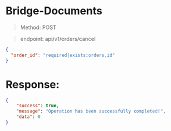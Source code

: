 # Bridge-Documents

> Method: POST


> endpoint: api/v1/orders/cancel

````json
{
  "order_id": "required|exists:orders,id"
}
````
# Response:

```json
{
    "success": true,
    "message": "Operation has been successfully completed!",
    "data": 0
}
```
